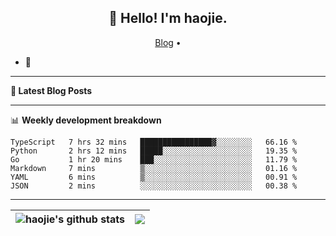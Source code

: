 <h2 align="center">👋 Hello! I'm haojie.</h2>
<p align="center">
  <a href="https://aoyouer.com">Blog</a> •
</p>


- 🔭 


-------

**📝 Latest Blog Posts**


-------

📊 **Weekly development breakdown**
<!--START_SECTION:waka-->

```text
TypeScript   7 hrs 32 mins   ████████████████▓░░░░░░░░   66.16 %
Python       2 hrs 12 mins   █████░░░░░░░░░░░░░░░░░░░░   19.35 %
Go           1 hr 20 mins    ███░░░░░░░░░░░░░░░░░░░░░░   11.79 %
Markdown     7 mins          ▒░░░░░░░░░░░░░░░░░░░░░░░░   01.16 %
YAML         6 mins          ▒░░░░░░░░░░░░░░░░░░░░░░░░   00.91 %
JSON         2 mins          ░░░░░░░░░░░░░░░░░░░░░░░░░   00.38 %
```

<!--END_SECTION:waka-->

-------



| <img align="center" src="https://github-readme-stats.vercel.app/api?username=haojie06&show_icons=true&theme=graywhite&show_icons=true&count_private=true&include_all_commits=true&hide_border=true" alt="haojie's github stats" /> | <img align="center" src="https://github-readme-stats.vercel.app/api/top-langs/?username=haojie06&layout=compact&theme=graywhite&hide_border=true&hide=css,html" /> |
| ------------- | ------------- |


